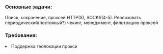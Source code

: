 ### Основные задачи:
Поиск, сохранение, проксей HTTP(S), SOCKS(4-5).
Реализовать периодический(постояный?) чекинг, менеджмент, фильтрацию проксей

### Требования:

<li>Поддержка геолокации прокси</li>
